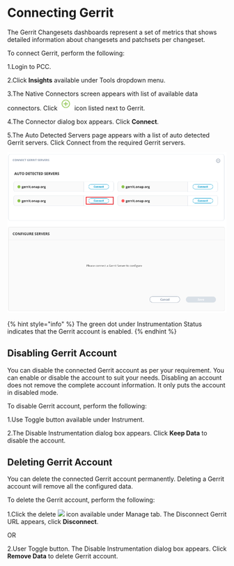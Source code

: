 # Connecting Gerrit

The Gerrit Changesets dashboards represent a set of metrics that shows detailed information about changesets and patchsets per changeset.

To connect Gerrit, perform the following:

1.Login to PCC.&#x20;

2.Click **Insights** available under Tools dropdown menu.&#x20;

3.The Native Connectors screen appears with list of available data connectors. Click ![](../../../.gitbook/assets/Connect.png) icon listed next to Gerrit.&#x20;

4.The Connector dialog box appears. Click **Connect**.&#x20;

5.The Auto Detected Servers page appears with a list of auto detected Gerrit servers. Click Connect from the required Gerrit servers.&#x20;

![Gerrit Servers](../../../.gitbook/assets/Gerit.png)



{% hint style="info" %}
The green dot under Instrumentation Status indicates that the Gerrit account is enabled.
{% endhint %}

## Disabling Gerrit Account

You can disable the connected Gerrit account as per your requirement. You can enable or disable the account to suit your needs. Disabling an account does not remove the complete account information. It only puts the account in disabled mode.

To disable Gerrit account, perform the following:

1.Use Toggle button available under Instrument.&#x20;

2.The Disable Instrumentation dialog box appears. Click **Keep Data** to disable the account.&#x20;

## Deleting Gerrit Account&#x20;

You can delete the connected Gerrit account permanently. Deleting a Gerrit account will remove all the configured data.&#x20;

To delete the Gerrit account, perform the following:

1.Click the delete ![](../../../.gitbook/assets/Delete\_Icon.png) icon available under Manage tab. The Disconnect Gerrit URL appears, click **Disconnect**.&#x20;

&#x20;                            OR

2.User Toggle button. The Disable Instrumentation dialog box appears. Click **Remove Data** to delete Gerrit account.&#x20;

